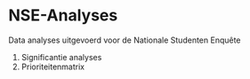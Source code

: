 # NSE-Analyses
Data analyses uitgevoerd voor de Nationale Studenten Enquête

1. Significantie analyses
2. Prioriteitenmatrix
